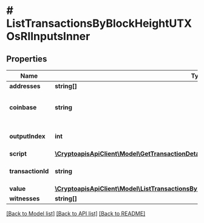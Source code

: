 # # ListTransactionsByBlockHeightUTXOsRIInputsInner

## Properties

Name | Type | Description | Notes
------------ | ------------- | ------------- | -------------
**addresses** | **string[]** |  | [optional]
**coinbase** | **string** | String representation of the coinbase hex | [optional]
**outputIndex** | **int** | Numeric representation of the vout |
**script** | [**\CryptoapisApiClient\Model\GetTransactionDetailsByTransactionHashUTXOsRIInputsInnerScript**](GetTransactionDetailsByTransactionHashUTXOsRIInputsInnerScript.md) |  |
**transactionId** | **string** | String representation of the txid |
**value** | [**\CryptoapisApiClient\Model\ListTransactionsByBlockHeightUTXOsRIInputsInnerValue**](ListTransactionsByBlockHeightUTXOsRIInputsInnerValue.md) |  | [optional]
**witnesses** | **string[]** |  | [optional]

[[Back to Model list]](../../README.md#models) [[Back to API list]](../../README.md#endpoints) [[Back to README]](../../README.md)
